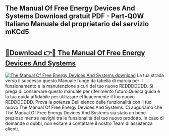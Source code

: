## The Manual Of Free Energy Devices And Systems Download gratuit PDF - Part-Q0W Italiano Manuale del proprietario del servizio mKCd5

# <h2><a href="http://dfc0jh.blite.top/?on=The+Manual+Of+Free+Energy+Devices+And+Systems">🔗Download 👉🔴 The Manual Of Free Energy Devices And Systems</a></h2>

[![The Manual Of Free Energy Devices And Systems download](https://i.imgur.com/lujVjoI.png)](http://dfc0jh.blite.top/?on=The+Manual+Of+Free+Energy+Devices+And+Systems)
La tua strada verso il successo questo Manuale funge da tabella di marcia per il funzionamento e la manutenzione sicuri del tuo nuovo REDDDDDDD. Si prega di conservare questo manuale per riferimento futuro.Questa guida è la tua guida affidabile per utilizzare efficacemente il tuo nuovo REDDDDDDD. Prova la potenza Dell'elenco delle funzionalità con il tuo nuovo The Manual Of Free Energy Devices And Systems. Ci auguriamo che The Manual Of Free Energy Devices And Systems sia stato un bene prezioso mentre navighi tra le funzionalità del tuo nuovo prodotto. In caso di domande o dubbi, non esitare a contattare il nostro Team di assistenza clienti.
